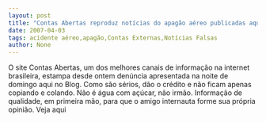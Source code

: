 ```yaml
---
layout: post
title: "Contas Abertas reproduz notícias do apagão aéreo publicadas aqui"
date: 2007-04-03
tags: acidente aéreo,apagão,Contas Externas,Notícias Falsas
author: None
---
```

O site Contas Abertas, um dos melhores canais de informação na internet brasileira, estampa desde ontem denúncia apresentada na noite de domingo aqui no Blog.
Como são sérios, dão o crédito e não ficam apenas copiando e colando. Não é água com açúcar, não irmão. Informação de qualidade, em primeira mão, para que o amigo internauta forme sua própria opinião.
Veja aqui 